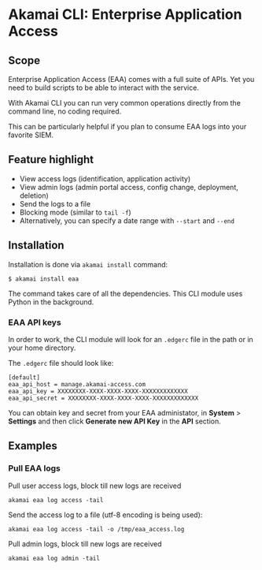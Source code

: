 # Akamai CLI: Enterprise Application Access

## Scope

Enterprise Application Access (EAA) comes with a full suite of APIs. 
Yet you need to build scripts to be able to interact with the service.

With Akamai CLI you can run very common operations directly from the command line, no coding required. 

This can be particularly helpful if you plan to consume EAA logs into your favorite SIEM.

## Feature highlight

- View access logs (identification, application activity)
- View admin logs (admin portal access, config change, deployment, deletion)
- Send the logs to a file
- Blocking mode (similar to `tail -f`)
- Alternatively, you can specify a date range with `--start` and `--end`

## Installation

Installation is done via `akamai install` command:

```
$ akamai install eaa
```

The command takes care of all the dependencies. This CLI module uses Python in the background.

### EAA API keys

In order to work, the CLI module will look for an `.edgerc` file in the path or in your home directory.

The `.edgerc` file should look like:
```
[default]
eaa_api_host = manage.akamai-access.com
eaa_api_key = XXXXXXXX-XXXX-XXXX-XXXX-XXXXXXXXXXXXX
eaa_api_secret = XXXXXXXX-XXXX-XXXX-XXXX-XXXXXXXXXXXXX
```

You can obtain key and secret from your EAA administator, in **System** > **Settings** and then click **Generate new API Key** in the **API** section.

## Examples

### Pull EAA logs

Pull user access logs, block till new logs are received
```
akamai eaa log access -tail
```

Send the access log to a file (utf-8 encoding is being used):
```
akamai eaa log access -tail -o /tmp/eaa_access.log
```

Pull admin logs, block till new logs are received
```
akamai eaa log admin -tail
```